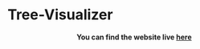 # Tree-Visualizer
**<p align='center'>You can find the website live <a href="https://mrinalll.github.io/Tree-Visualiser/">here</a></p>**
